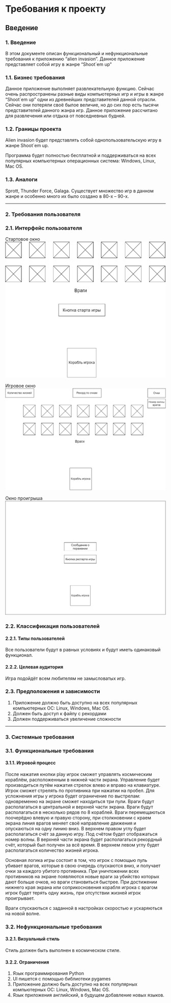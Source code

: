 # Требования к проекту

## Введение

### 1. Введение

В этом документе описан функциональный и нефункциональные требования к приложению “alien invasion”. Данное приложение представляет собой игру в жанре “Shoot`em up"

### 1.1. Бизнес требования

Данное приложение выполняет развлекательную функцию. Сейчас очень распространены разные виды компьютерных игр и игры в жанре “Shoot`em up” одни из древнейших представителей данной отрасли. Сейчас они потеряли своё былое величие, но до сих пор есть тысячи представителей данного жанра игр. Данное приложение рассчитано для развлечения или отдыха от повседневных будней.

### 1.2. Границы проекта

Alien invasion будет представлять собой однопользовательскую игру в жанре Shoot`em up.

Программа будет полностью бесплатной и поддерживаться на всех популярных компьютерных операционных система: Windows, Linux, Mac OS.

### 1.3. Аналоги

Sprott, Thunder Force, Galaga. Существует множество игр в данном жанре и особенно много их было создано в 80-х – 90-х.

---
### 2. Требования пользователя

### 2.1. Интерфейс пользователя

Стартовое окно
![Main Window](image/Start_Window.png)

Игровое окно
![Scan Window](image/Game_Window.png)

Окно проигрыша
![Inf Window](image/Game_over.png)


### 2.2. Классификация пользователей
#### 2.2.1. Типы пользователей
Все пользователи будут в равных условиях и будут иметь одинаковый функционал.
#### 2.2.2. Целевая аудитория
Игра подойдёт всем любителям не замысловатых игр.
### 2.3. Предположения и зависимости
1. Приложение должно быть доступно на всех популярных компьютерных ОС: Linux, Windows, Mac OS.
2. Должен быть доступ к файлу с рекордами
3. Должен поддерживаться увеличение сложности

---
### 3. Системные требования
### 3.1. Функциональные требования
#### 3.1.1. Игровой процесс
После нажатия кнопки play игрок сможет управлять космическим кораблём, расположенным в нижней части экрана. Управление будет производиться путём нажатия стрелок влево и вправо на клавиатуре. Игрок сможет стрелять по противника при нажатии на пробел. Для усложнения игры у игрока будет ограничение по выстрелам: одновременно на экране сможет находиться три пули. Враги будут располагаться в центральной и верхней части экрана. Враги будут располагаться в несколько рядов по 8 кораблей. Враги перемещаються поочерёдно влевую и правую сторону, при столкновении с краем экрана линия врагов меняет своё направление движения и опускаються на одну линию вниз. В верхнем правом углу будет располагаться счёт за данную игру. Под счётом будет отображаться номер волны. В верхней части экрана будет располагаться рекордный счёт, который был получен за всё время. В верхнем левом углу будет располагаться количество жизней игрока.

Основная логика игры состоит в том, что игрок с помощью пуль убивает врагов, которые в свою очередь спускаются вниз, и получает очки за каждого убитого противника. При уничтожении всех противников на экране появляются новые враги за убийство которых дают больше очков, но враги становиться быстрее. При достижении нижнего края экрана или соприкосновения корабля игрока с врагом игрок будет терять одну жизнь, при отсутствии жизней игрок проигрывает.

Враги спускаються с заданной в настройках скоростью и ускаряються на новой волне.
### 3.2. Нефункциональные требования
#### 3.2.1. Визуальный стиль
Стиль должен быть выполнен в космическом стиле.
#### 3.2.2. Ограничения
1. Язык программирования Python
2. UI пишется с помощью библиотеки pygames
3. Приложение должно быть доступно на всех популярных компьютерных ОС: Linux, Windows, Mac OS.
4. Язык приложения английский, в будущем добавление новых языков.
